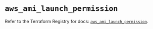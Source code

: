 # `aws_ami_launch_permission`

Refer to the Terraform Registry for docs: [`aws_ami_launch_permission`](https://registry.terraform.io/providers/hashicorp/aws/5.46.0/docs/resources/ami_launch_permission).
